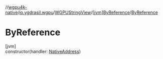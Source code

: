 //[wgpu4k-native](../../../../index.md)/[io.ygdrasil.wgpu](../../index.md)/[WGPUStringView](../index.md)/[[jvm]ByReference](index.md)/[ByReference](-by-reference.md)

# ByReference

[jvm]\
constructor(handler: [NativeAddress](../../../ffi/-native-address/index.md))